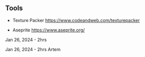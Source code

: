 ## Tools

- Texture Packer https://www.codeandweb.com/texturepacker

- Aseprite https://www.aseprite.org/

Jan 26, 2024 - 2hrs

Jan 26, 2024 - 2hrs Artem

